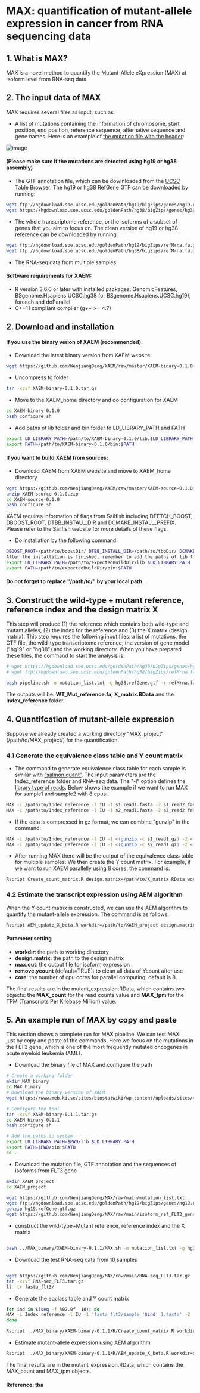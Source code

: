 # MAX: quantification of mutant-allele expression in cancer from RNA sequencing data

## 1. What is MAX?
MAX is a novel method to quantify the Mutant-Allele eXpression (MAX) at isoform level from RNA-seq data. 

## 2. The input data of MAX
MAX requires several files as input, such as:
- A list of mutations containing the information of chromosome, start position, end position, reference sequence, alternative sequence and gene names. Here is an example of [the mutation file with the header](https://github.com/WenjiangDeng/MAX/blob/main/mutation_list.txt): 

![image](https://user-images.githubusercontent.com/40486459/110524071-36484600-8113-11eb-9d86-6369007b391c.png)


#### (Please make sure if the mutations are detected using hg19 or hg38 assembly)

- The GTF annotation file, which can be dowlnloaded from the [UCSC Table Browser](https://genome.ucsc.edu/cgi-bin/hgTables). The hg19 or hg38 RefGene GTF can be downloaded by running:
```sh
wget ftp://hgdownload.soe.ucsc.edu/goldenPath/hg19/bigZips/genes/hg19.refGene.gtf.gz # hg19
wget https://hgdownload.soe.ucsc.edu/goldenPath/hg38/bigZips/genes/hg38.refGene.gtf.gz #hg38
```
- The whole transcriptome reference, or the isoforms of a subset of genes that you aim to focus on. The clean version of hg19 or hg38 reference can be downloaded by running:
```sh
wget ftp://hgdownload.soe.ucsc.edu/goldenPath/hg19/bigZips/refMrna.fa.gz # hg19
wget ftp://hgdownload.soe.ucsc.edu/goldenPath/hg38/bigZips/refMrna.fa.gz #hg38
```
- The RNA-seq data from multiple samples.
#### Software requirements for XAEM:
- R version 3.6.0 or later with installed packages: GenomicFeatures, BSgenome.Hsapiens.UCSC.hg38 (or BSgenome.Hsapiens.UCSC.hg19), foreach and doParallel
- C++11 compliant compiler (g++ >= 4.7)
## 2. Download and installation
#### If you use the binary verion of XAEM (recommended):

- Download the latest binary version from XAEM website:
```sh
wget https://github.com/WenjiangDeng/XAEM/raw/master/XAEM-binary-0.1.0.tar.gz
```
- Uncompress to folder
```sh
tar -xzvf XAEM-binary-0.1.0.tar.gz
```
- Move to the XAEM_home directory and do configuration for XAEM
```sh
cd XAEM-binary-0.1.0
bash configure.sh
```
- Add paths of lib folder and bin folder to LD_LIBRARY_PATH and PATH
```sh
export LD_LIBRARY_PATH=/path/to/XAEM-binary-0.1.0/lib:$LD_LIBRARY_PATH
export PATH=/path/to/XAEM-binary-0.1.0/bin:$PATH
```
#### If you want to build XAEM from sources:

- Download XAEM from XAEM website and move to XAEM_home directory
```sh
wget https://github.com/WenjiangDeng/XAEM/raw/master/XAEM-source-0.1.0.zip
unzip XAEM-source-0.1.0.zip
cd XAEM-source-0.1.0
bash configure.sh
```
XAEM requires information of flags from Sailfish including DFETCH_BOOST, DBOOST_ROOT, DTBB_INSTALL_DIR and DCMAKE_INSTALL_PREFIX. Please refer to the Sailfish website for more details of these flags.
- Do installation by the following command:
```sh
DBOOST_ROOT=/path/to/boostDir/ DTBB_INSTALL_DIR=/path/to/tbbDir/ DCMAKE_INSTALL_PREFIX=/path/to/expectedBuildDir bash install.sh
After the installation is finished, remember to add the paths of lib folder and bin folder to LD_LIBRARY_PATH and PATH
export LD_LIBRARY_PATH=/path/to/expectedBuildDir/lib:$LD_LIBRARY_PATH
export PATH=/path/to/expectedBuildDir/bin:$PATH
```
#### Do not forget to replace "/path/to/" by your local path.
## 3. Construct the wild-type + mutant reference, reference index and the design matrix X

This step will produce (1) the reference which contains both wild-type and mutant alleles; (2) the index for the reference and (3) the X matrix (design matrix). This step requires the following input files: a list of mutations, the GTF file, the wild-type transcriptome reference, the version of gene model ("hg19" or "hg38") and the working directory. When you have prepared these files, the command to start the analysis is:

```sh
# wget https://hgdownload.soe.ucsc.edu/goldenPath/hg38/bigZips/genes/hg38.refGene.gtf.gz 
# wget ftp://hgdownload.soe.ucsc.edu/goldenPath/hg38/bigZips/refMrna.fa.gz

bash pipeline.sh -m mutation_list.txt -g hg38.refGene.gtf -r refMrna.fa -v hg38 -d /path/to/directory

```
The outputs will be: **WT_Mut_reference.fa**, **X_matrix.RData** and the **Index_reference** folder.
## 4. Quantifcation of mutant-allele expression
Suppose we already created a working directory “MAX_project” (/path/to/MAX_project/) for the quantification.
### 4.1 Generate the equivalence class table and Y count matrix
- The command to generate equivalence class table for each sample is similar with [“salmon quant”](https://salmon.readthedocs.io/en/latest/salmon.html#using-salmon). The input parameters are the Index_reference folder and RNA-seq data. The "-l" option defines the [library type of reads](https://salmon.readthedocs.io/en/latest/salmon.html#what-s-this-libtype). Below shows the example if we want to run MAX for sample1 and sample2 with 8 cpus:
```sh
MAX -i /path/to/Index_reference -l IU -1 s1_read1.fasta -2 s1_read2.fasta -p 8 -o /path/to/MAX_project/sample1 -w 100000000
MAX -i /path/to/Index_reference -l IU -1 s2_read1.fasta -2 s2_read2.fasta -p 8 -o /path/to/MAX_project/sample2 -w 100000000
```
- If the data is compressed in gz format, we can combine "gunzip" in the command:
```sh
MAX -i /path/to/Index_reference -l IU -1 <(gunzip -c s1_read1.gz) -2 <(gunzip -c s1_read2.gz) -p 8 -o /path/to/MAX_project/sample1 -w 100000000
MAX -i /path/to/Index_reference -l IU -1 <(gunzip -c s2_read1.gz) -2 <(gunzip -c s2_read2.gz) -p 8 -o /path/to/MAX_project/sample2 -w 100000000
```
- After running MAX there will be the output of the equivalence class table for multiple samples. We then create the Y count matrix. For example, if we want to run XAEM parallelly using 8 cores, the command is:

```sh
Rscript Create_count_matrix.R design.matrix=/path/to/X_matrix.RData workdir=/path/to/MAX_project core=8
```
### 4.2 Estimate the transcript expression using AEM algorithm
When the Y count matrix is constructed, we can use the AEM algorithm to quantify the mutant-allele expression. The command is as follows:

```sh
Rscript AEM_update_X_beta.R workdir=/path/to/XAEM_project design.matrix=/path/to/X_matrix.RData max.out=/path/to/mutant_expression.RData remove.ycount=TRUE core=8
```
#### Parameter setting
- **workdir**: the path to working directory
- **design.matrix**: the path to the design matrix
- **max.out**: the output file for isoform expression
- **remove.ycount** (default=TRUE): to clean all data of Ycount after use
- **core**: the number of cpu cores for parallel computing, default is 8.

The final results are in the mutant_expression.RData, which contains two objects: the **MAX_count** for the read counts value and **MAX_tpm** for the TPM (Transcripts Per Kilobase Million) value.
## 5. An example run of MAX by copy and paste
This section shows a complete run for MAX pipeline. We can test MAX just by copy and paste of the commands. Here we focus on the mutations in the FLT3 gene, which is one of the most frequently mutated oncogenes in acute myeloid leukemia (AML). 

- Download the binary file of MAX and configure the path
```sh
# Create a working folder
mkdir MAX_binary
cd MAX_binary
# Download the binary version of XAEM
wget https://www.meb.ki.se/sites/biostatwiki/wp-content/uploads/sites/4/XAEM_datasources/XAEM-binary-0.1.1.tar.gz

# Configure the tool
tar -xzvf XAEM-binary-0.1.1.tar.gz
cd XAEM-binary-0.1.1
bash configure.sh

# Add the paths to system
export LD_LIBRARY_PATH=$PWD/lib:$LD_LIBRARY_PATH
export PATH=$PWD/bin:$PATH
cd ..

```
- Download the mutation file, GTF annotation and the sequences of isoforms from FLT3 gene
```sh
mkdir XAEM_project
cd XAEM_project

wget https://github.com/WenjiangDeng/MAX/raw/main/mutation_list.txt
wget ftp://hgdownload.soe.ucsc.edu/goldenPath/hg19/bigZips/genes/hg19.refGene.gtf.gz
gunzip hg19.refGene.gtf.gz
wget https://github.com/WenjiangDeng/MAX/raw/main/isoform_ref_FLT3_gene.fa

```
- construct the wild-type+Mutant reference, reference index and the X matrix
```sh

bash ../MAX_binary/XAEM-binary-0.1.1/MAX.sh -m mutation_list.txt -g hg19.refGene.gtf -r isoform_ref_FLT3_gene.fa -v hg19 -d $PWD

```
- Download the test RNA-seq data from 10 samples
```sh

wget https://github.com/WenjiangDeng/MAX/raw/main/RNA-seq_FLT3.tar.gz
tar -xzvf RNA-seq_FLT3.tar.gz
ll -tr fasta_flt3/

```
- Generate the eqclass table and Y count matrix
```sh
for ind in $(seq -f %02.0f  10); do
MAX -i Index_reference -l IU -1 'fasta_flt3/sample_'$ind'_1.fasta' -2 'fasta_flt3/sample_'$ind'_2.fasta' -p 8 -o 'sample_'$ind -w 100000000
done

Rscript ../MAX_binary/XAEM-binary-0.1.1/R/Create_count_matrix.R workdir=$PWD design.matrix=X_matrix.RData core=8

```
- Estimate mutant-allele expression using AEM algorithm
```sh
Rscript ../MAX_binary/XAEM-binary-0.1.1/R/AEM_update_X_beta.R workdir=$PWD design.matrix=X_matrix.RData max.out=mutant_expression.RData core=8
```
The final results are in the mutant_expression.RData, which contains the MAX_count and MAX_tpm objects. 

#### Reference: tba
